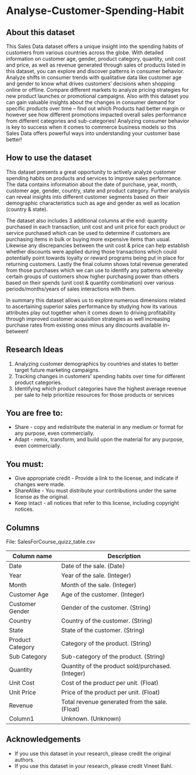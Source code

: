 # Analyse-Customer-Spending-Habit

## About this dataset
This Sales Data dataset offers a unique insight into the spending habits of customers from various countries across the globe. With detailed information on customer age, gender, product category, quantity, unit cost and price, as well as revenue generated through sales of products listed in this dataset, you can explore and discover patterns in consumer behavior. Analyze shifts in consumer trends with qualitative data like customer age and gender to know what drives customers’ decisions when shopping online or offline. Compare different markets to analyze pricing strategies for new product launches or promotional campaigns. Also with this dataset you can gain valuable insights about the changes in consumer demand for specific products over time – find out which Products had better margin or however see how different promotions impacted overall sales performance from different categories and sub-categories! Analyzing consumer behavior is key to success when it comes to commerce business models so this Sales Data offers powerful ways into understanding your customer base better!

## How to use the dataset
This dataset presents a great opportunity to actively analyze customer spending habits on products and services to improve sales performance. The data contains information about the date of purchase, year, month, customer age, gender, country, state and product category. Further analysis can reveal insights into different customer segments based on their demographic characteristics such as age and gender as well as location (country & state).

The dataset also includes 3 additional columns at the end: quantity purchased in each transaction, unit cost and unit price for each product or service purchased which can be used to determine if customers are purchasing items in bulk or buying more expensive items than usual. Likewise any discrepancies between the unit cost & price can help establish whether discounts were applied during those transactions which could potentially point towards loyalty or reward programs being put in place for returning customers. Lastly the final column shows total revenue generated from those purchases which we can use to identify any patterns whereby certain groups of customers show higher purchasing power than others based on their spends (unit cost & quantity combination) over various periods/months/years of sales interactions with them.

In summary this dataset allows us to explore numerous dimensions related to ascertaining superior sales performance by studying how its various attributes play out together when it comes down to driving profitability through improved customer acquisition strategies as well increasing purchase rates from existing ones minus any discounts available in-between!

## Research Ideas
1. Analyzing customer demographics by countries and states to better target future marketing campaigns.
3. Tracking changes in customers’ spending habits over time for different product categories.
4. Identifying which product categories have the highest average revenue per sale to help prioritize resources for those products or services

## You are free to:
* Share - copy and redistribute the material in any medium or format for any purpose, even commercially.
* Adapt - remix, transform, and build upon the material for any purpose, even commercially.
## You must:
* Give appropriate credit - Provide a link to the license, and indicate if changes were made.
* ShareAlike - You must distribute your contributions under the same license as the original.
* Keep intact - all notices that refer to this license, including copyright notices.

## Columns
File: SalesForCourse_quizz_table.csv

| Column name	| Description |
|---|---|
| Date | Date of the sale. (Date)| 
| Year |	Year of the sale. (Integer)|
| Month |	Month of the sale. (Integer)|
| Customer Age |	Age of the customer. (Integer)|
| Customer Gender |	Gender of the customer. (String)|
| Country |	Country of the customer. (String)|
| State |	State of the customer. (String)|
| Product Category |	Category of the product. (String)|
| Sub Category |	Sub-category of the product. (String)|
| Quantity |	Quantity of the product sold/purchased. (Integer)|
| Unit Cost |	Cost of the product per unit. (Float)|
| Unit Price |	Price of the product per unit. (Float)|
| Revenue |	Total revenue generated from the sale. (Float)|
| Column1 |	Unknown. (Unknown)|

## Acknowledgements
* If you use this dataset in your research, please credit the original authors.
* If you use this dataset in your research, please credit Vineet Bahl.
